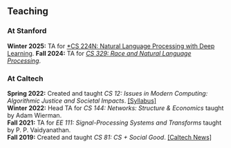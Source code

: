 ## Teaching

### At Stanford
**Winter 2025:** TA for [*CS 224N: Natural Language Processing with Deep Learning](https://web.stanford.edu/class/cs224n/).
**Fall 2024:** TA for [*CS 329: Race and Natural Language Processing*](https://web.stanford.edu/class/cs329r/).
   
### At Caltech
**Spring 2022:** Created and taught *CS 12: Issues in Modern Computing: Algorithmic Justice and Societal Impacts*. <a href="https://docs.google.com/document/d/1AigYzCj4IjhcWFeaB5F8ZArIp1MTLh92IFibI4xSwFk/edit?usp=sharing">[Syllabus]</a><br>
**Winter 2022:** Head TA for *CS 144: Networks: Structure & Economics* taught by Adam Wierman.<br>
**Fall 2021:** TA for *EE 111: Signal-Processing Systems and Transforms* taught by P. P. Vaidyanathan.<br>
**Fall 2019:** Created and taught *CS 81: CS + Social Good*. [[Caltech News]](https://www.caltech.edu/about/news/cs-plus-social-good)
